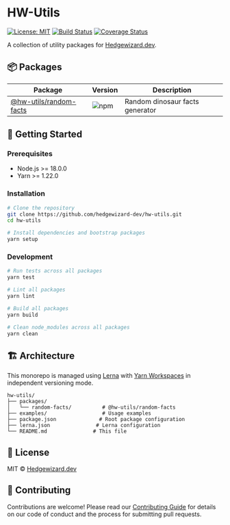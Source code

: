 # HW-Utils

[![License: MIT](https://img.shields.io/badge/License-MIT-yellow.svg)](https://opensource.org/licenses/MIT)
[![Build Status](https://github.com/hedgewizard-dev/hw-utils/workflows/CI/badge.svg)](https://github.com/hedgewizard-dev/hw-utils/actions)
[![Coverage Status](https://coveralls.io/repos/github/hedgewizard-dev/hw-utils/badge.svg?branch=main)](https://coveralls.io/github/hedgewizard-dev/hw-utils?branch=main)

A collection of utility packages for [Hedgewizard.dev](https://hedgewizard.dev).

## 📦 Packages

| Package | Version | Description |
|---------|---------|-------------|
| [@hw-utils/random-facts](./packages/random-facts) | ![npm](https://img.shields.io/npm/v/@hw-utils/random-facts) | Random dinosaur facts generator |

## 🚀 Getting Started

### Prerequisites

- Node.js >= 18.0.0
- Yarn >= 1.22.0

### Installation

```bash
# Clone the repository
git clone https://github.com/hedgewizard-dev/hw-utils.git
cd hw-utils

# Install dependencies and bootstrap packages
yarn setup
```

### Development

```bash
# Run tests across all packages
yarn test

# Lint all packages
yarn lint

# Build all packages
yarn build

# Clean node_modules across all packages
yarn clean
```

## 🏗️ Architecture

This monorepo is managed using [Lerna](https://lerna.js.org/) with [Yarn Workspaces](https://classic.yarnpkg.com/en/docs/workspaces/) in independent versioning mode.

```
hw-utils/
├── packages/
│   └── random-facts/          # @hw-utils/random-facts
├── examples/                  # Usage examples
├── package.json              # Root package configuration
├── lerna.json               # Lerna configuration
└── README.md               # This file
```

## 📝 License

MIT © [Hedgewizard.dev](https://hedgewizard.dev)

## 🤝 Contributing

Contributions are welcome! Please read our [Contributing Guide](CONTRIBUTING.md) for details on our code of conduct and the process for submitting pull requests. 